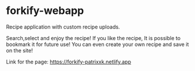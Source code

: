 # forkify-webapp

Recipe application with custom recipe uploads. 

Search,select and enjoy the recipe! 
If you like the recipe, It is possible to bookmark it for future use!
You can even create your own recipe and save it on the site!

Link for the page: https://forkify-patrixxk.netlify.app
